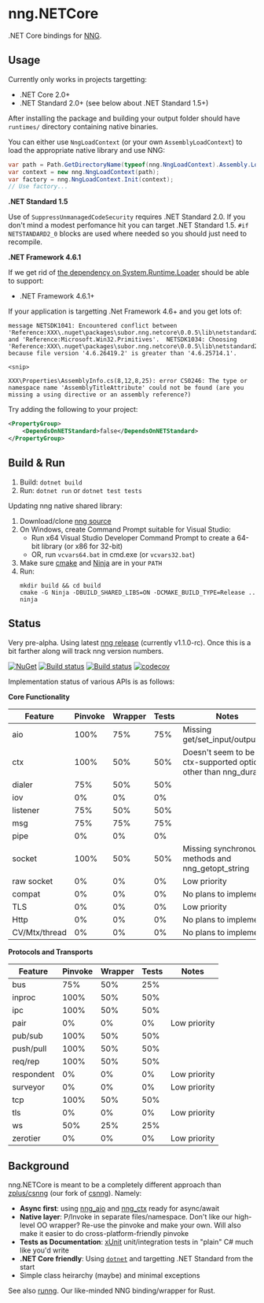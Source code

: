 # nng.NETCore

.NET Core bindings for [NNG](https://github.com/nanomsg/nng).

## Usage

Currently only works in projects targetting:
- .NET Core 2.0+
- .NET Standard 2.0+ (see below about .NET Standard 1.5+)

After installing the package and building your output folder should have `runtimes/` directory containing native binaries.

You can either use `NngLoadContext` (or your own `AssemblyLoadContext`) to load the appropriate native library and use NNG:  
```csharp
var path = Path.GetDirectoryName(typeof(nng.NngLoadContext).Assembly.Location);
var context = new nng.NngLoadContext(path);
var factory = nng.NngLoadContext.Init(context);
// Use factory...
```

__.NET Standard 1.5__

Use of `SuppressUnmanagedCodeSecurity` requires .NET Standard 2.0.  If you don't mind a modest perfomance hit you can target .NET Standard 1.5.  `#if NETSTANDARD2_0` blocks are used where needed so you should just need to recompile.

__.NET Framework 4.6.1__

If we get rid of [the dependency on System.Runtime.Loader](https://github.com/dotnet/corefx/issues/22142) should be able to support:
- .NET Framework 4.6.1+

If your application is targetting .Net Framework 4.6+ and you get lots of:
```
message NETSDK1041: Encountered conflict between 'Reference:XXX\.nuget\packages\subor.nng.netcore\0.0.5\lib\netstandard2.0\Microsoft.Win32.Primitives.dll' and 'Reference:Microsoft.Win32.Primitives'.  NETSDK1034: Choosing 'Reference:XXX\.nuget\packages\subor.nng.netcore\0.0.5\lib\netstandard2.0\Microsoft.Win32.Primitives.dll' because file version '4.6.26419.2' is greater than '4.6.25714.1'.

<snip>

XXX\Properties\AssemblyInfo.cs(8,12,8,25): error CS0246: The type or namespace name 'AssemblyTitleAttribute' could not be found (are you missing a using directive or an assembly reference?)
```

Try adding the following to your project:
```xml
<PropertyGroup>
    <DependsOnNETStandard>false</DependsOnNETStandard>
</PropertyGroup>
```

## Build & Run

1. Build: `dotnet build`
1. Run: `dotnet run` or `dotnet test tests`

Updating nng native shared library:
1. Download/clone [nng source](https://github.com/nanomsg/nng)
1. On Windows, create Command Prompt suitable for Visual Studio:
    - Run x64 Visual Studio Developer Command Prompt to create a 64-bit library (or x86 for 32-bit)
    - OR, run `vcvars64.bat` in cmd.exe (or `vcvars32.bat`)
1. Make sure [cmake](https://cmake.org/) and [Ninja](https://ninja-build.org/) are in your `PATH`
1. Run:
    ```
    mkdir build && cd build
    cmake -G Ninja -DBUILD_SHARED_LIBS=ON -DCMAKE_BUILD_TYPE=Release ..
    ninja
    ```

## Status

Very pre-alpha.  Using latest [nng release](https://github.com/nanomsg/nng/releases) (currently v1.1.0-rc).  Once this is a bit farther along will track nng version numbers.

[![NuGet](https://img.shields.io/nuget/v/Subor.nng.NETCore.svg?colorB=brightgreen)](https://www.nuget.org/packages/Subor.nng.NETCore)
[![Build status](https://ci.appveyor.com/api/projects/status/ohpurtgoq42wauan/branch/master?svg=true)](https://ci.appveyor.com/project/jake-ruyi/nng-netcore/branch/master)
[![Build status](https://img.shields.io/appveyor/tests/jake-ruyi/nng-netcore/master.svg)](https://ci.appveyor.com/project/jake-ruyi/nng-netcore/branch/master)
[![codecov](https://codecov.io/gh/subor/nng.NETCore/branch/master/graph/badge.svg)](https://codecov.io/gh/subor/nng.NETCore)

Implementation status of various APIs is as follows:

__Core Functionality__

| Feature | Pinvoke | Wrapper | Tests | Notes
|-|-|-|-|-
| aio | 100% | 75% | 75% | Missing get/set_input/output/iov
| ctx | 100% | 50% | 50% | Doesn't seem to be ctx-supported options other than nng_duration
| dialer | 75% | 50% | 50%
| iov | 0% | 0% | 0%
| listener | 75% | 50% | 50%
| msg | 75% | 75% | 75%
| pipe | 0% | 0% | 0% | 
| socket | 100% | 50% | 50% | Missing synchronous methods and nng_getopt_string
| raw socket | 0% | 0% | 0% | Low priority
| compat | 0% | 0% | 0% | No plans to implement
| TLS | 0% | 0% | 0% | Low priority
| Http | 0% | 0% | 0% | No plans to implement
| CV/Mtx/thread | 0% | 0% | 0% | No plans to implement

__Protocols and Transports__

| Feature | Pinvoke | Wrapper | Tests | Notes
|-|-|-|-|-
| bus | 75% | 50% | 25% | 
| inproc | 100% | 50% | 50% |
| ipc | 100% | 50% | 50% |
| pair | 0% | 0% | 0% | Low priority
| pub/sub | 100% | 50% | 50% |
| push/pull | 100% | 50% | 50% |
| req/rep | 100% | 50% | 50% |
| respondent | 0% | 0% | 0% | Low priority
| surveyor | 0% | 0% | 0% | Low priority
| tcp | 100% | 50% | 50% |
| tls | 0% | 0% | 0% | Low priority
| ws | 50% | 25% | 25%
| zerotier | 0% | 0% | 0% | Low priority

## Background

nng.NETCore is meant to be a completely different approach than [zplus/csnng](https://github.com/zplus/csnng) (our fork of [csnng](https://github.com/mwpowellhtx/csnng)).  Namely:

- __Async first__: using [nng_aio](https://nanomsg.github.io/nng/man/v1.0.0/nng_aio.5.html) and [nng_ctx](https://nanomsg.github.io/nng/man/v1.0.0/nng_ctx.5.html) ready for async/await
- __Native layer__: P/Invoke in separate files/namespace.  Don't like our high-level OO wrapper?  Re-use the pinvoke and make your own.  Will also make it easier to do cross-platform-friendly pinvoke
- __Tests as Documentation__: [xUnit](https://xunit.github.io/) unit/integration tests in "plain" C# much like you'd write
- __.NET Core friendly__: Using [`dotnet`](https://docs.microsoft.com/en-us/dotnet/core/tools/dotnet) and targetting .NET Standard from the start
- Simple class heirarchy (maybe) and minimal exceptions

See also [runng](https://github.com/jeikabu/runng).  Our like-minded NNG binding/wrapper for Rust.